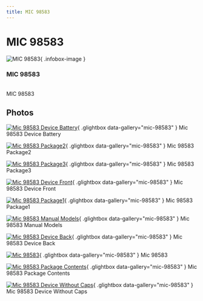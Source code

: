 ```yaml
---
title: MIC 98583
---
```


# MIC 98583

<div class="infobox" markdown>

![MIC 98583](./img/Mic_98583_device_battery.jpg){ .infobox-image }

### MIC 98583

| | |
|---|---|

</div>

[](./img/Mic_98583.png)  [](./img/Mic_98583.png)MIC 98583

## Photos

<div class="photo-grid" markdown>

[![Mic 98583 Device Battery](./img/Mic_98583_device_battery.jpg)](./img/Mic_98583_device_battery.jpg "Mic 98583 Device Battery"){ .glightbox data-gallery="mic-98583" }
<span class="caption">Mic 98583 Device Battery</span>

[![Mic 98583 Package2](./img/Mic_98583_package2.jpg)](./img/Mic_98583_package2.jpg "Mic 98583 Package2"){ .glightbox data-gallery="mic-98583" }
<span class="caption">Mic 98583 Package2</span>

[![Mic 98583 Package3](./img/Mic_98583_package3.jpg)](./img/Mic_98583_package3.jpg "Mic 98583 Package3"){ .glightbox data-gallery="mic-98583" }
<span class="caption">Mic 98583 Package3</span>

[![Mic 98583 Device Front](./img/Mic_98583_device_front.jpg)](./img/Mic_98583_device_front.jpg "Mic 98583 Device Front"){ .glightbox data-gallery="mic-98583" }
<span class="caption">Mic 98583 Device Front</span>

[![Mic 98583 Package1](./img/Mic_98583_package1.jpg)](./img/Mic_98583_package1.jpg "Mic 98583 Package1"){ .glightbox data-gallery="mic-98583" }
<span class="caption">Mic 98583 Package1</span>

[![Mic 98583 Manual Models](./img/Mic_98583_manual_models.jpg)](./img/Mic_98583_manual_models.jpg "Mic 98583 Manual Models"){ .glightbox data-gallery="mic-98583" }
<span class="caption">Mic 98583 Manual Models</span>

[![Mic 98583 Device Back](./img/Mic_98583_device_back.jpg)](./img/Mic_98583_device_back.jpg "Mic 98583 Device Back"){ .glightbox data-gallery="mic-98583" }
<span class="caption">Mic 98583 Device Back</span>

[![Mic 98583](./img/Mic_98583.jpg)](./img/Mic_98583.png "Mic 98583"){ .glightbox data-gallery="mic-98583" }
<span class="caption">Mic 98583</span>

[![Mic 98583 Package Contents](./img/Mic_98583_package_contents.jpg)](./img/Mic_98583_package_contents.jpg "Mic 98583 Package Contents"){ .glightbox data-gallery="mic-98583" }
<span class="caption">Mic 98583 Package Contents</span>

[![Mic 98583 Device Without Caps](./img/Mic_98583_device_without_caps.jpg)](./img/Mic_98583_device_without_caps.jpg "Mic 98583 Device Without Caps"){ .glightbox data-gallery="mic-98583" }
<span class="caption">Mic 98583 Device Without Caps</span>

</div>
